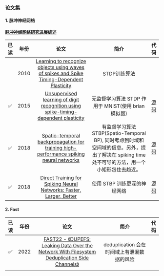 ### 论文集

#### 1. 脉冲神经网络

[**脉冲神经网络研究进展综述**](http://kzyjc.cnjournals.com/html/2021/1/20210101.htm#b115)

| 已读  | 年份   | 论文                                                                                                                                                          | 简介                                                                                          | 代码                                                                                  |
|:---:|:----:|:-----------------------------------------------------------------------------------------------------------------------------------------------------------:|:-------------------------------------------------------------------------------------------:|:-----------------------------------------------------------------------------------:|
|     | 2010 | [Learning to recognize objects using waves of spikes and Spike Timing-Dependent Plasticity](https://ieeexplore.ieee.org/document/5596934)                   | STDP训练算法                                                                                    |                                                                                     |
| ✅   | 2015 | [Unsupervised learning of digit recognition using spike-timing-dependent plasticity](https://www.frontiersin.org/articles/10.3389/fncom.2015.00099/full)    | 无监督学习算法 STDP 作用于 MNIST(使用 brian 模拟器)                                                        | [源码](https://github.com/peter-u-diehl/stdp-mnist)                                   |
| ✅   | 2018 | [Spatio-temporal backpropagation for training high-performance spiking neural networks](https://www.frontiersin.org/articles/10.3389/fnins.2018.00331/full) | 有监督学习算法 STBP(Spatio-Temporal BP), 同时考虑到时域和空间域的信息。另外，提出了解决在 spiking time处不可导的方法，用一个小矩形包住去趋近。 | [源码](https://github.com/yjwu17/STBP-for-training-SpikingNN/tree/yjwu17-pytorch-snn) |
| ✅   | 2018 | [Direct Training for Spiking Neural Networks: Faster, Larger, Better](https://arxiv.org/abs/1809.05793)                                                     | 使用 STBP 训练更深的神经网络                                                                           | [源码](https://github.com/yjwu17/STBP-for-training-SpikingNN/tree/yjwu17-pytorch-snn) |



#### 2. Fast

| 已读  | 年份   | 论文                                                                                                                                                         | 简介                           | 代码  |
|:---:|:----:|:----------------------------------------------------------------------------------------------------------------------------------------------------------:|:----------------------------:|:---:|
| ✅   | 2022 | [FAST22 - 《DUPEFS: Leaking Data Over the Network With Filesystem Deduplication Side Channels》](https://www.usenix.org/conference/fast22/presentation/bacs) | deduplication 会在时间域上有泄漏数据的风险 |     |
|     |      |                                                                                                                                                            |                              |     |


